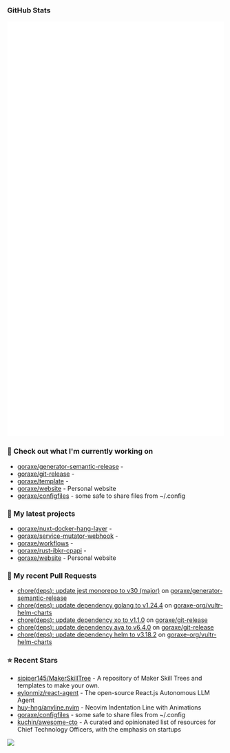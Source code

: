 
### GitHub Stats

<p align="left"><img src="https://raw.githubusercontent.com/goraxe/goraxe/main/github-metrics.svg" /></p>

### 👷 Check out what I'm currently working on

- [goraxe/generator-semantic-release](https://github.com/goraxe/generator-semantic-release) - 
- [goraxe/git-release](https://github.com/goraxe/git-release) - 
- [goraxe/template](https://github.com/goraxe/template) - 
- [goraxe/website](https://github.com/goraxe/website) - Personal website
- [goraxe/configfiles](https://github.com/goraxe/configfiles) - some safe to share files from ~/.config 
### 🌱 My latest projects

- [goraxe/nuxt-docker-hang-layer](https://github.com/goraxe/nuxt-docker-hang-layer) - 
- [goraxe/service-mutator-webhook](https://github.com/goraxe/service-mutator-webhook) - 
- [goraxe/workflows](https://github.com/goraxe/workflows) - 
- [goraxe/rust-ibkr-cpapi](https://github.com/goraxe/rust-ibkr-cpapi) - 
- [goraxe/website](https://github.com/goraxe/website) - Personal website
### 🔨 My recent Pull Requests

- [chore(deps): update jest monorepo to v30 (major)](https://github.com/goraxe/generator-semantic-release/pull/222) on [goraxe/generator-semantic-release](https://github.com/goraxe/generator-semantic-release)
- [chore(deps): update dependency golang to v1.24.4](https://github.com/goraxe-org/vultr-helm-charts/pull/66) on [goraxe-org/vultr-helm-charts](https://github.com/goraxe-org/vultr-helm-charts)
- [chore(deps): update dependency xo to v1.1.0](https://github.com/goraxe/git-release/pull/138) on [goraxe/git-release](https://github.com/goraxe/git-release)
- [chore(deps): update dependency ava to v6.4.0](https://github.com/goraxe/git-release/pull/137) on [goraxe/git-release](https://github.com/goraxe/git-release)
- [chore(deps): update dependency helm to v3.18.2](https://github.com/goraxe-org/vultr-helm-charts/pull/65) on [goraxe-org/vultr-helm-charts](https://github.com/goraxe-org/vultr-helm-charts)
### ⭐ Recent Stars

- [sjpiper145/MakerSkillTree](https://github.com/sjpiper145/MakerSkillTree) - A repository of Maker Skill Trees and templates to make your own.  
- [eylonmiz/react-agent](https://github.com/eylonmiz/react-agent) - The open-source React.js Autonomous LLM Agent
- [huy-hng/anyline.nvim](https://github.com/huy-hng/anyline.nvim) - Neovim Indentation Line with Animations
- [goraxe/configfiles](https://github.com/goraxe/configfiles) - some safe to share files from ~/.config 
- [kuchin/awesome-cto](https://github.com/kuchin/awesome-cto) - A curated and opinionated list of resources for Chief Technology Officers, with the emphasis on startups

![](https://komarev.com/ghpvc/?username=goraxe)
